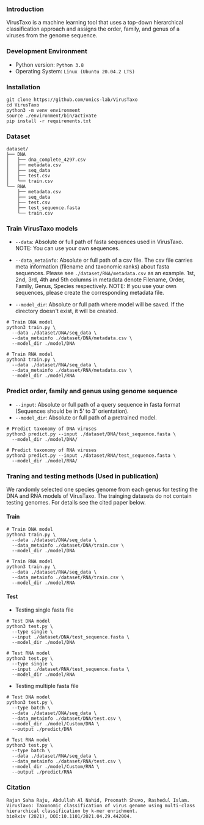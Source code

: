 ### Introduction

VirusTaxo is a machine learning tool that uses a top-down hierarchical classification approach and assigns the order, family, and genus of a viruses from the genome sequence. 

### Development Environment
- Python version: `Python 3.8`
- Operating System: `Linux (Ubuntu 20.04.2 LTS)`

### Installation

```
git clone https://github.com/omics-lab/VirusTaxo
cd VirusTaxo
python3 -m venv environment
source ./environment/bin/activate
pip install -r requirements.txt
```

### Dataset

```
dataset/
├── DNA
│   ├── dna_complete_4297.csv
│   ├── metadata.csv
│   ├── seq_data
│   ├── test.csv
│   └── train.csv
└── RNA
    ├── metadata.csv
    ├── seq_data
    ├── test.csv
    ├── test_sequence.fasta
    └── train.csv
```

### Train VirusTaxo models

- `--data`: Absolute or full path of fasta sequences used in VirusTaxo. NOTE: You can use your own sequences.

- `--data_metainfo`: Absolute or full path of a csv file. The csv file carries meta information (filename and taxonomic ranks) about fasta sequences.
Please see `./dataset/RNA/metadata.csv` as an example. 1st, 2nd, 3rd, 4th and 5th columns in metadata denote Filename, Order, Family, Genus, Species respectively. NOTE: If you use your own sequences, please create the corresponding metadata file.

- `--model_dir`: Absolute or full path where model will be saved. If the directory doesn't exist, it will be created. 

```
# Train DNA model
python3 train.py \
  --data ./dataset/DNA/seq_data \
  --data_metainfo ./dataset/DNA/metadata.csv \
  --model_dir ./model/DNA

# Train RNA model
python3 train.py \
  --data ./dataset/RNA/seq_data \
  --data_metainfo ./dataset/RNA/metadata.csv \
  --model_dir ./model/RNA

```

### Predict order, family and genus using genome sequence

- `--input`: Absolute or full path of a query sequence in fasta format (Sequences should be in 5’ to 3’ orientation).
- `--model_dir`: Absolute or full path of a pretrained model.

```
# Predict taxonomy of DNA viruses
python3 predict.py --input ./dataset/DNA/test_sequence.fasta \
  --model_dir ./model/DNA/

# Predict taxonomy of RNA viruses
python3 predict.py --input ./dataset/RNA/test_sequence.fasta \
  --model_dir ./model/RNA/
```

### Traning and testing methods (Used in publication) 

We randomly selected one species genome from each genus for testing the DNA and RNA models of VirusTaxo. The trainging datasets do not contain testing genomes. For details see the cited paper below. 

#### Train
```
# Train DNA model
python3 train.py \
  --data ./dataset/DNA/seq_data \
  --data_metainfo ./dataset/DNA/train.csv \
  --model_dir ./model/DNA

# Train RNA model
python3 train.py \
  --data ./dataset/RNA/seq_data \
  --data_metainfo ./dataset/RNA/train.csv \
  --model_dir ./model/RNA

```

#### Test

- Testing single fasta file

```
# Test DNA model
python3 test.py \
  --type single \
  --input ./dataset/DNA/test_sequence.fasta \
  --model_dir ./model/DNA

# Test RNA model
python3 test.py \
  --type single \
  --input ./dataset/RNA/test_sequence.fasta \
  --model_dir ./model/RNA

```

- Testing multiple fasta file

```
# Test DNA model
python3 test.py \
  --type batch \
  --data ./dataset/DNA/seq_data \
  --data_metainfo ./dataset/DNA/test.csv \
  --model_dir ./model/Custom/DNA \
  --output ./predict/DNA

# Test RNA model
python3 test.py \
  --type batch \
  --data ./dataset/RNA/seq_data \
  --data_metainfo ./dataset/RNA/test.csv \
  --model_dir ./model/Custom/RNA \
  --output ./predict/RNA

```

### Citation

```
Rajan Saha Raju, Abdullah Al Nahid, Preonath Shuvo, Rashedul Islam. 
VirusTaxo: Taxonomic classification of virus genome using multi-class hierarchical classification by k-mer enrichment.
bioRxiv (2021), DOI:10.1101/2021.04.29.442004.
```

